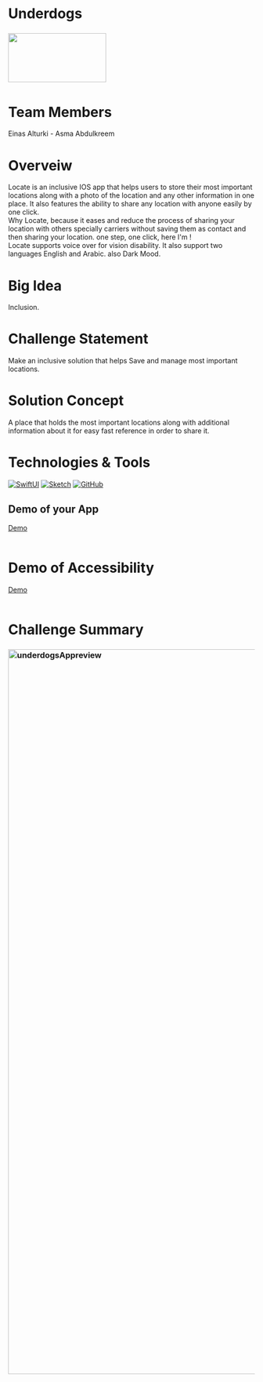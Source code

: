 # Underdogs
<!-- PROJECT LOGO -->
<div>
<h3><img align="left" width="200" height="100" src="https://user-images.githubusercontent.com/116795392/212204882-9b138cf0-dcc2-41b3-b6b6-03f636fe5bea.png">
<br>
</h3>   
 <br>
 <br>
 <br>
 <br>

  
# Team Members
 Einas Alturki </a> - Asma Abdulkreem
 
# Overveiw
Locate is an inclusive IOS app that helps users to store their most important locations along with a photo of the location and any other information in one place. It also features the ability to share any location with anyone easily by one click.<br> 
Why Locate, because it eases and reduce the process of sharing your location with others specially carriers without saving them as contact and then sharing your location. one step, one click, here I'm ! <br>
Locate supports voice over for vision disability. It also support two languages English and Arabic. also Dark Mood.

# Big Idea
Inclusion.

# Challenge Statement
Make an inclusive solution that helps Save and manage most important locations.

# Solution Concept
A place that holds the most important locations along with additional information about it for easy fast reference in order to share it.

 # Technologies & Tools
[![SwiftUI][SwiftUI-img]][SwiftUI-url]   [![Sketch][Sketch-img]][Sketch-url]   [![GitHub][GitHub-img]][GitHub-url]

## Demo of your App
<a href="https://drive.google.com/file/d/1JT8ZhJIzlRWhDhcirx2fWmV05sqIjdAs/view?usp=share_link">Demo</a> <br/> <br/> </h3>   
  </div>  

# Demo of Accessibility
<a href="https://drive.google.com/file/d/1O_jebejzotb9CoWVCwF0wbF0BZm-2N9h/view?usp=share_link
">Demo</a> <br/> <br/> </h3>   
  

# Challenge Summary
<h3><img align="left" width="1478" alt="underdogsAppreview" src="https://user-images.githubusercontent.com/116795392/212469932-b4e4aa17-4785-4f52-b3a0-993c7c0f412c.png">

<!-- MARKDOWN LINKS & IMAGES -->
<!-- https://www.markdownguide.org/basic-syntax/#reference-style-links -->

[SwiftUI-img]: https://img.shields.io/badge/-SwiftUI-blue
[SwiftUI-url]: https://developer.apple.com/xcode/swiftui/
[Sketch-img]: https://img.shields.io/badge/-Sketch-yellow
[Sketch-url]: https://www.sketch.com
[GitHub-img]: https://img.shields.io/badge/-GitHub-lightgrey
[GitHub-url]: https://github.com/Einas22/locateApp/

